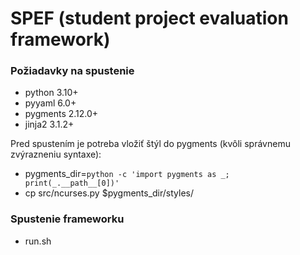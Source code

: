 # SPEF (student project evaluation framework)

### Požiadavky na spustenie
* python 3.10+
* pyyaml 6.0+
* pygments 2.12.0+
* jinja2 3.1.2+

Pred spustením je potreba vložiť štýl do pygments (kvôli správnemu zvýrazneniu syntaxe):

* pygments_dir=`python -c 'import pygments as _; print(_.__path__[0])'`
* cp src/ncurses.py $pygments_dir/styles/

### Spustenie frameworku
* run.sh
